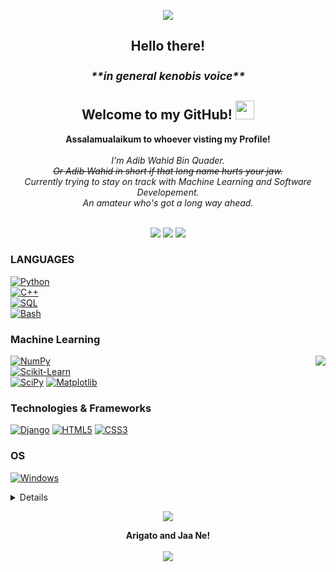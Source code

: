 <p align="center">
<img src="https://github.com/Aveiro11/Aveiro11/assets/74791612/a1a4bde4-6ada-4d86-803a-6371211e3360" center></p>


<h2 align="center"> Hello there! <sup><h5>**in general kenobis voice**</h5></sup>  Welcome to my GitHub! <img src="https://github.com/Aveiro11/Aveiro11/assets/74791612/96829221-206a-41a9-a7e5-d3ad2614e291" height ="30" width="30"></h2>
<p align="center">
    <b>Assalamualaikum to whoever visting my Profile!</b><br><br>
    <i>
        I'm Adib Wahid Bin Quader.<br>
        <s>Or Adib Wahid in short if that long name hurts your jaw.</s><br>
        Currently trying to stay on track with Machine Learning and Software Developement.<br>
        An amateur who's got a long way ahead.<br>
    </i><br>
<p align="center">
<a href="https://www.linkedin.com/in/adib-wahid-79916b213/" >
    <img src="https://img.shields.io/badge/LINKEDIN-12100E?logo=linkedin&color=282A36&logoColor=blue"/></a>
<a href="https://leetcode.com/Major_Stroheim/" align="center">
    <img src="https://img.shields.io/badge/LEETCODE-12100E?logo=leetcode&color=282A36&logoColor=orange"/></a>
<a href="https://discordapp.com/users/624468365578207232">
    <img src="https://img.shields.io/badge/Discord-12100E?logo=Discord&logoColor=blurple"></a>
</p> 

### LANGUAGES 

[![Python](https://img.shields.io/badge/python-black?style=for-the-badge&logo=python)](https://github.com/Aveiro11)  
[![C++](https://img.shields.io/badge/c++-black?style=for-the-badge&logo=cplusplus)](https://github.com/Aveiro11)    
[![SQL](https://img.shields.io/badge/sql-black?style=for-the-badge&logo=mysql)](https://github.com/Aveiro11)    
[![Bash](https://img.shields.io/badge/bash-black?style=for-the-badge&logo=gnu-bash&logoColor=white)](https://github.com/Aveiro11)

### Machine Learning
<img src="https://github.com/Aveiro11/Aveiro11/assets/74791612/e1445435-8b99-406e-883e-526587379a63" align="right">

[![NumPy](https://img.shields.io/badge/numpy-black?style=for-the-badge&logo=numpy)](https://github.com/Aveiro11)  
[![Scikit-Learn](https://img.shields.io/badge/scikit--learn-black?style=for-the-badge&logo=scikit-learn)](https://github.com/Aveiro11)  
[![SciPy](https://img.shields.io/badge/SciPy-black?style=for-the-badge&logo=scipy)](https://github.com/Aveiro11) 
[![Matplotlib](https://img.shields.io/badge/Matplotlib-black?style=for-the-badge&logo=Matplotlib&logoColor=black)](https://github.com/Aveiro11) 

### Technologies & Frameworks
[![Django](https://img.shields.io/badge/django-black?style=for-the-badge&logo=django)](https://github.com/Aveiro11) 
[![HTML5](https://img.shields.io/badge/html5-black?style=for-the-badge&logo=html5)](https://github.com/Aveiro11) 
[![CSS3](https://img.shields.io/badge/css3-black?style=for-the-badge&logo=css3)](https://github.com/Aveiro11) 

### OS
[![Windows](https://img.shields.io/badge/Windows-black?style=for-the-badge&logo=Windows)](https://github.com/Aveiro11)

<details>
<p align="center">
  <a href="https://github.com/Aveiro11">
    <img src="http://github-profile-summary-cards.vercel.app/api/cards/profile-details?username=Aveiro11&theme=transparent" />
  </a>
  <a href="https://github.com/Aveiro11">
    <img src="https://github-readme-streak-stats.herokuapp.com/?user=Aveiro11&hide_border=true&card_width=338&theme=transparent" />
  </a>
  <a href="https://github.com/Aveiro11">
    <img src="http://github-profile-summary-cards.vercel.app/api/cards/stats?username=Aveiro11&theme=transparent" />
  </a>
  <a href="https://github.com/Aveiro11">
    <img src="https://github-readme-stats.vercel.app/api/top-langs/?username=Aveiro11&langs_count=10&exclude_repo=&hide=jupyter%20notebook,vim%20script,cmake,makefile,batchfile,emacs%20lisp,css,html&layout=default&card_width=699&hide_border=true&theme=transparent" />
  </a>
</p>
</details>

<p align="center">
  <a href="https://github.com/Aveiro11">
    <img src="https://komarev.com/ghpvc/?username=Aveiro11&color=blue&style=flat)" />
  </a>
</p>
<p align="center">
    <b>Arigato and Jaa Ne!</b><br><br>
    <img src="https://github.com/Aveiro11/Aveiro11/assets/74791612/d0434ff5-340e-44c4-8711-a3a740a9c5d8">
    </p>
 


<!--
**Aveiro11/Aveiro11** is a ✨ _special_ ✨ repository because its `README.md` (this file) appears on your GitHub profile.

Here are some ideas to get you started:

- 🔭 I’m currently working on ...
- 🌱 I’m currently learning ...
- 👯 I’m looking to collaborate on ...
- 🤔 I’m looking for help with ...
- 💬 Ask me about ...
- 📫 How to reach me: ...
- 😄 Pronouns: ...
- ⚡ Fun fact: ...
-->

